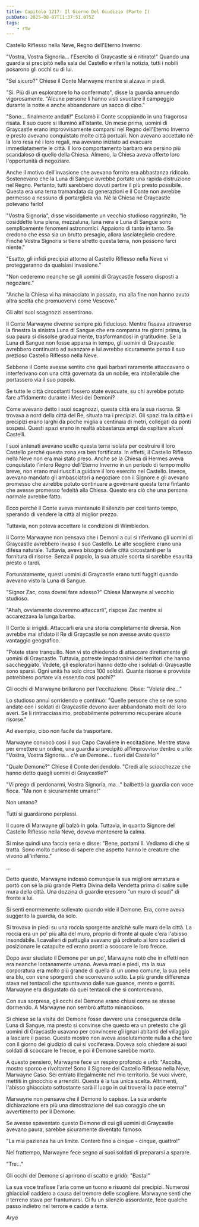 ```yaml
---
title: Capitolo 1217- Il Giorno Del Giudizio (Parte I)
pubDate: 2025-08-07T11:37:51.075Z
tags:
    - rtw
---
```



Castello Riflesso nella Neve, Regno dell'Eterno Inverno.


"Vostra, Vostra Signoria... l'Esercito di Graycastle si è ritirato!" Quando una guardia si precipitò nella sala del Castello e riferì la notizia, tutti i nobili posarono gli occhi su di lui.


"Sei sicuro?" Chiese il Conte Marwayne mentre si alzava in piedi.


"Sì. Più di un esploratore lo ha confermato", disse la guardia annuendo vigorosamente. "Alcune persone li hanno visti svuotare il campeggio durante la notte e anche abbandonare un sacco di cibo."


"Sono... finalmente andati!" Esclamò il Conte scoppiando in una fragorosa risata. Il suo cuore si illuminò all'istante. Un mese prima, uomini di Graycastle erano improvvisamente comparsi nel Regno dell'Eterno Inverno e presto avevano conquistato molte città portuali. Non avevano accettato né la loro resa né i loro regali, ma avevano iniziato ad evacuare immediatamente le città. Il loro comportamento barbaro era persino più scandaloso di quello della Chiesa. Almeno, la Chiesa aveva offerto loro l'opportunità di negoziare.


Anche il motivo dell'invasione che avevano fornito era abbastanza ridicolo. Sostenevano che la Luna di Sangue avrebbe portato una rapida distruzione nel Regno. Pertanto, tutti sarebbero dovuti partire il più presto possibile. Questa era una terra tramandata da generazioni e il Conte non avrebbe permesso a nessuno di portargliela via. Né la Chiesa né Graycastle potevano farlo!


"Vostra Signoria", disse viscidamente un vecchio studioso raggrinzito, "le cosiddette luna piena, mezzaluna, luna nera e Luna di Sangue sono semplicemente fenomeni astronomici. Appaiono di tanto in tanto. Se credono che essa sia un brutto presagio, allora lasciateglielo credere. Finché Vostra Signoria si tiene stretto questa terra, non possono farci niente."


"Esatto, gli infidi precipizi attorno al Castello Riflesso nella Neve vi proteggeranno da qualsiasi invasione."


"Non cederemo neanche se gli uomini di Graycastle fossero disposti a negoziare."


"Anche la Chiesa vi ha minacciato in passato, ma alla fine non hanno avuto altra scelta che promuovervi come Vescovo."


Gli altri suoi scagnozzi assentirono.


Il Conte Marwayne divenne sempre più fiducioso. Mentre fissava attraverso la finestra la sinistra Luna di Sangue che era comparsa tre giorni prima, la sua paura si dissolse gradualmente, trasformandosi in gratitudine. Se la Luna di Sangue non fosse apparsa in tempo, gli uomini di Graycastle avrebbero continuato ad avanzare e lui avrebbe sicuramente perso il suo prezioso Castello Riflesso nella Neve.


Sebbene il Conte avesse sentito che quei barbari raramente attaccavano o interferivano con una città governata da un nobile, era intollerabile che portassero via il suo popolo.


Se tutte le città circostanti fossero state evacuate, su chi avrebbe potuto fare affidamento durante i Mesi dei Demoni?


Come avevano detto i suoi scagnozzi, questa città era la sua risorsa. Si trovava a nord della città del Re, situata tra i precipizi. Gli spazi tra la città e i precipizi erano larghi da poche miglia a centinaia di metri, collegati da ponti sospesi. Questi spazi erano in realtà abbastanza ampi da ospitare alcuni Castelli.


I suoi antenati avevano scelto questa terra isolata per costruire il loro Castello perché questa zona era ben fortificata. In effetti, il Castello Riflesso nella Neve non era mai stato preso. Anche se la Chiesa di Hermes aveva conquistato l'intero Regno dell'Eterno Inverno in un periodo di tempo molto breve, non erano mai riusciti a guidare il loro esercito nel Castello. Invece, avevano mandato gli ambasciatori a negoziare con il Signore e gli avevano promesso che avrebbe potuto continuare a governare questa terra fintanto che avesse promesso fedeltà alla Chiesa. Questo era ciò che una persona normale avrebbe fatto.


Ecco perché il Conte aveva mantenuto il silenzio per così tanto tempo, sperando di vendere la città al miglior prezzo.


Tuttavia, non poteva accettare le condizioni di Wimbledon.


Il Conte Marwayne non pensava che i Demoni a cui si riferivano gli uomini di Graycastle avrebbero invaso il suo Castello. Le alte scogliere erano una difesa naturale. Tuttavia, aveva bisogno delle città circostanti per la fornitura di risorse. Senza il popolo, la sua attuale scorta si sarebbe esaurita presto o tardi.


Fortunatamente, questi uomini di Graycastle erano tutti fuggiti quando avevano visto la Luna di Sangue.


"Signor Zac, cosa dovrei fare adesso?" Chiese Marwayne al vecchio studioso.


"Ahah, ovviamente dovremmo attaccarli", rispose Zac mentre si accarezzava la lunga barba.


Il Conte si irrigidì. Attaccarli era una storia completamente diversa. Non avrebbe mai sfidato il Re di Graycastle se non avesse avuto questo vantaggio geografico.


"Potete stare tranquillo. Non vi sto chiedendo di attaccare direttamente gli uomini di Graycastle. Tuttavia, potreste impadronirvi dei territori che hanno saccheggiato. Vedete, gli esploratori hanno detto che i soldati di Graycastle sono sparsi. Ogni unità ha solo circa 100 soldati. Quante risorse e provviste potrebbero portare via essendo così pochi?"


Gli occhi di Marwayne brillarono per l'eccitazione. Disse: "Volete dire..."


Lo studioso annuì sorridendo e continuò: "Quelle persone che se ne sono andate con i soldati di Graycastle devono aver abbandonato molti dei loro averi. Se li rintracciassimo, probabilmente potremmo recuperare alcune risorse."


Ad esempio, cibo non facile da trasportare.


Marwayne convocò così il suo Capo Cavaliere in eccitazione. Mentre stava per emettere un ordine, una guardia si precipitò all'improvviso dentro e urlò: "Vostra, Vostra Signoria... c'è un Demone... fuori dal Castello!"


"Quale Demone?" Chiese il Conte deridendolo. "Credi alle sciocchezze che hanno detto quegli uomini di Graycastle?"


"Vi prego di perdonarmi, Vostra Signoria, ma..." balbettò la guardia con voce fioca. "Ma non è sicuramente umano!"


Non umano?


Tutti si guardarono perplessi.


Il cuore di Marwayne gli balzò in gola. Tuttavia, in quanto Signore del Castello Riflesso nella Neve, doveva mantenere la calma.


Si mise quindi una faccia seria e disse: "Bene, portami lì. Vediamo di che si tratta. Sono molto curioso di sapere che aspetto hanno le creature che vivono all'inferno."


...


Detto questo, Marwayne indossò comunque la sua migliore armatura e portò con sé la più grande Pietra Divina della Vendetta prima di salire sulle mura della città. Una dozzina di guardie eressero "un muro di scudi" di fronte a lui.


Si sentì enormemente sollevato quando vide il Demone. Era, come aveva suggerito la guardia, da solo.


Si trovava in piedi su una roccia sporgente anziché sulle mura della città. La roccia era un po' più alta del muro, proprio di fronte al quale c'era l'abisso insondabile. I cavalieri di pattuglia avevano già ordinato ai loro scudieri di posizionare le catapulte ed erano pronti a scoccare le loro frecce.


Dopo aver studiato il Demone per un po', Marwayne notò che in effetti non era neanche lontanamente umano. Aveva mani e piedi, ma la sua corporatura era molto più grande di quella di un uomo comune, la sua pelle era blu, con vene sporgenti che scorrevano sotto. La più grande differenza stava nei tentacoli che spuntavano dalle sue guance, mento e gomiti. Marwayne era disgustato da quei tentacoli che si contorcevano.


Con sua sorpresa, gli occhi del Demone erano chiusi come se stesse dormendo. A Marwayne non sembrò affatto minaccioso.


Si chiese se la visita del Demone fosse davvero una conseguenza della Luna di Sangue, ma presto si convinse che questo era un pretesto che gli uomini di Graycastle usavano per convincere gli ignari abitanti del villaggio a lasciare il paese. Questo mostro non aveva assolutamente nulla a che fare con il giorno del giudizio di cui si vociferava. Doveva solo chiedere ai suoi soldati di scoccare le frecce, e poi il Demone sarebbe morto.


A questo pensiero, Marwayne fece un respiro profondo e urlò: "Ascolta, mostro sporco e rivoltante! Sono il Signore del Castello Riflesso nella Neve, Marwayne Caso. Sei entrato illegalmente nel mio territorio. Se vuoi vivere, mettiti in ginocchio e arrenditi. Questa è la tua unica scelta. Altrimenti, l'abisso ghiacciato sottostante sarà il luogo in cui troverai la pace eterna!"


Marwayne non pensava che il Demone lo capisse. La sua ardente dichiarazione era più una dimostrazione del suo coraggio che un avvertimento per il Demone.


Se avesse spaventato questo Demone di cui gli uomini di Graycastle avevano paura, sarebbe sicuramente diventato famoso.


"La mia pazienza ha un limite. Conterò fino a cinque - cinque, quattro!"


Nel frattempo, Marwayne fece segno ai suoi soldati di prepararsi a sparare.


"Tre..."


Gli occhi del Demone si aprirono di scatto e gridò: "Basta!"


La sua voce trafisse l'aria come un tuono e risuonò dai precipizi. Numerosi ghiaccioli caddero a causa del tremore delle scogliere. Marwayne sentì che il terreno stava per frantumarsi. Ci fu un silenzio assordante, fece qualche passo indietro nel terrore e cadde a terra.


<em>Arya</em>
                                


                                



